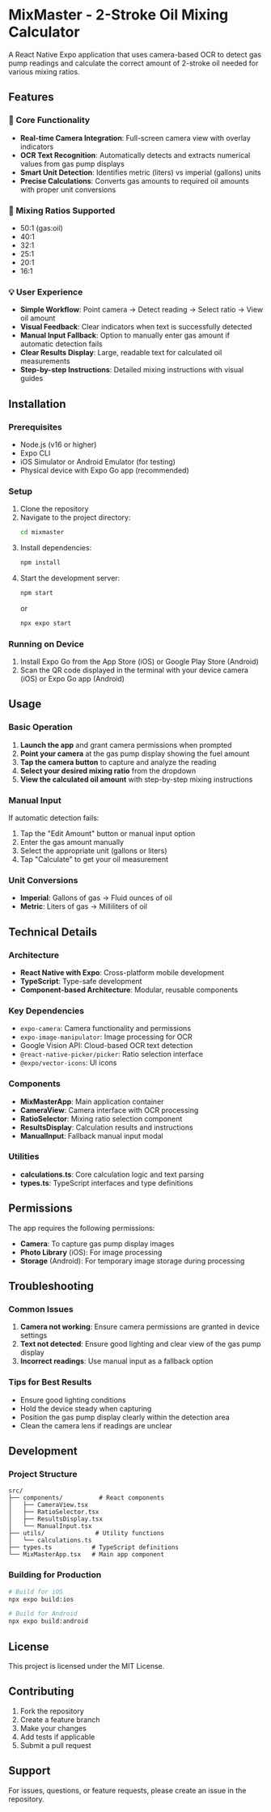 # MixMaster - 2-Stroke Oil Mixing Calculator

A React Native Expo application that uses camera-based OCR to detect gas pump readings and calculate the correct amount of 2-stroke oil needed for various mixing ratios.

## Features

### 🎯 Core Functionality
- **Real-time Camera Integration**: Full-screen camera view with overlay indicators
- **OCR Text Recognition**: Automatically detects and extracts numerical values from gas pump displays
- **Smart Unit Detection**: Identifies metric (liters) vs imperial (gallons) units
- **Precise Calculations**: Converts gas amounts to required oil amounts with proper unit conversions

### 🔧 Mixing Ratios Supported
- 50:1 (gas:oil)
- 40:1
- 32:1
- 25:1
- 20:1
- 16:1

### 💡 User Experience
- **Simple Workflow**: Point camera → Detect reading → Select ratio → View oil amount
- **Visual Feedback**: Clear indicators when text is successfully detected
- **Manual Input Fallback**: Option to manually enter gas amount if automatic detection fails
- **Clear Results Display**: Large, readable text for calculated oil measurements
- **Step-by-step Instructions**: Detailed mixing instructions with visual guides

## Installation

### Prerequisites
- Node.js (v16 or higher)
- Expo CLI
- iOS Simulator or Android Emulator (for testing)
- Physical device with Expo Go app (recommended)

### Setup
1. Clone the repository
2. Navigate to the project directory:
   ```bash
   cd mixmaster
   ```
3. Install dependencies:
   ```bash
   npm install
   ```
4. Start the development server:
   ```bash
   npm start
   ```
   or
   ```bash
   npx expo start
   ```

### Running on Device
1. Install Expo Go from the App Store (iOS) or Google Play Store (Android)
2. Scan the QR code displayed in the terminal with your device camera (iOS) or Expo Go app (Android)

## Usage

### Basic Operation
1. **Launch the app** and grant camera permissions when prompted
2. **Point your camera** at the gas pump display showing the fuel amount
3. **Tap the camera button** to capture and analyze the reading
4. **Select your desired mixing ratio** from the dropdown
5. **View the calculated oil amount** with step-by-step mixing instructions

### Manual Input
If automatic detection fails:
1. Tap the "Edit Amount" button or manual input option
2. Enter the gas amount manually
3. Select the appropriate unit (gallons or liters)
4. Tap "Calculate" to get your oil measurement

### Unit Conversions
- **Imperial**: Gallons of gas → Fluid ounces of oil
- **Metric**: Liters of gas → Milliliters of oil

## Technical Details

### Architecture
- **React Native with Expo**: Cross-platform mobile development
- **TypeScript**: Type-safe development
- **Component-based Architecture**: Modular, reusable components

### Key Dependencies
- `expo-camera`: Camera functionality and permissions
- `expo-image-manipulator`: Image processing for OCR
- Google Vision API: Cloud-based OCR text detection
- `@react-native-picker/picker`: Ratio selection interface
- `@expo/vector-icons`: UI icons

### Components
- **MixMasterApp**: Main application container
- **CameraView**: Camera interface with OCR processing
- **RatioSelector**: Mixing ratio selection component
- **ResultsDisplay**: Calculation results and instructions
- **ManualInput**: Fallback manual input modal

### Utilities
- **calculations.ts**: Core calculation logic and text parsing
- **types.ts**: TypeScript interfaces and type definitions

## Permissions

The app requires the following permissions:
- **Camera**: To capture gas pump display images
- **Photo Library** (iOS): For image processing
- **Storage** (Android): For temporary image storage during processing

## Troubleshooting

### Common Issues
1. **Camera not working**: Ensure camera permissions are granted in device settings
2. **Text not detected**: Ensure good lighting and clear view of the gas pump display
3. **Incorrect readings**: Use manual input as a fallback option

### Tips for Best Results
- Ensure good lighting conditions
- Hold the device steady when capturing
- Position the gas pump display clearly within the detection area
- Clean the camera lens if readings are unclear

## Development

### Project Structure
```
src/
├── components/          # React components
│   ├── CameraView.tsx
│   ├── RatioSelector.tsx
│   ├── ResultsDisplay.tsx
│   └── ManualInput.tsx
├── utils/              # Utility functions
│   └── calculations.ts
├── types.ts           # TypeScript definitions
└── MixMasterApp.tsx   # Main app component
```

### Building for Production
```bash
# Build for iOS
npx expo build:ios

# Build for Android
npx expo build:android
```

## License

This project is licensed under the MIT License.

## Contributing

1. Fork the repository
2. Create a feature branch
3. Make your changes
4. Add tests if applicable
5. Submit a pull request

## Support

For issues, questions, or feature requests, please create an issue in the repository.
